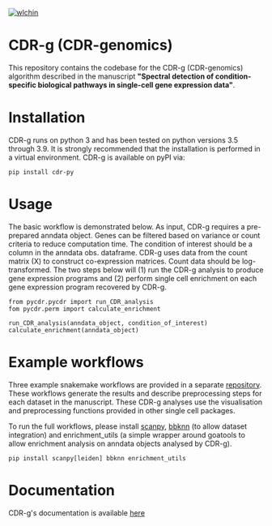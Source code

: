 [![wlchin](https://circleci.com/gh/wlchin/pycdr.svg?style=svg)](https://circleci.com/gh/circleci/circleci-docs)


# CDR-g (CDR-genomics)

This repository contains the codebase for the CDR-g (CDR-genomics) algorithm described in the manuscript **"Spectral detection of condition-specific biological pathways in single-cell gene expression data"**.

# Installation

CDR-g runs on python 3 and has been tested on python versions 3.5 through 3.9. It is strongly recommended that the installation is performed in a virtual environment. CDR-g is available on pyPI via:
	
	pip install cdr-py

# Usage

The basic workflow is demonstrated below. As input, CDR-g requires a pre-prepared anndata object. Genes can be filtered based on variance or count criteria to reduce computation time. The condition of interest should be a column in the anndata obs. dataframe. CDR-g uses data from the count matrix (X) to construct co-expression matrices. Count data should be log-transformed. The two steps below will (1) run the CDR-g analysis to produce gene expression programs and (2) perform single cell enrichment on each gene expression program recovered by CDR-g.

	from pycdr.pycdr import run_CDR_analysis
	fom pycdr.perm import calculate_enrichment

	run_CDR_analysis(anndata_object, condition_of_interest)
	calculate_enrichment(anndata_object)

# Example workflows

Three example snakemake workflows are provided in a separate [repository](https://github.com/wlchin/CDR_workflows). These workflows generate the results and describe preprocessing steps for each dataset in the manuscript. These CDR-g analyses use the visualisation and preprocessing functions provided in other single cell packages. 

To run the full workflows, please install [scanpy](https://scanpy-tutorials.readthedocs.io/en/latest/#), [bbknn](https://bbknn.readthedocs.io/en/latest/) (to allow dataset integration) and enrichment_utils (a simple wrapper around goatools to allow enrichment analysis on anndata objects analysed by CDR-g).

	pip install scanpy[leiden] bbknn enrichment_utils

# Documentation

CDR-g's documentation is available [here](http://cdr-g.readthedocs.io/)
